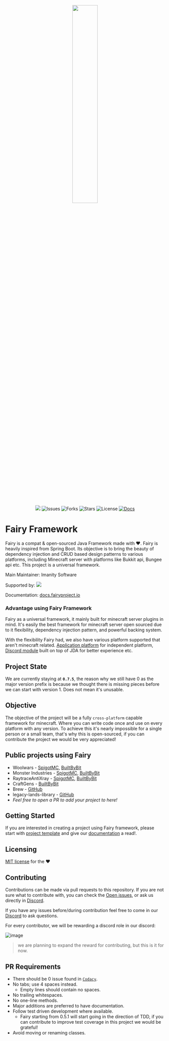 <p align="center">
  <img width="40%" height="40%" src="https://i.imgur.com/Ix9w2No.png">
  <br> <br>
  <a href="https://www.codacy.com/gh/FairyProject/fairy/dashboard?utm_source=github.com&amp;utm_medium=referral&amp;utm_content=FairyProject/fairy&amp;utm_campaign=Badge_Grade"><img src="https://app.codacy.com/project/badge/Grade/521e578f30d64d7d9e4d4eb30057c086"/></a>
  <a><img alt="Issues" src="https://img.shields.io/github/issues/FairyProject/fairy"></a>
  <a><img alt="Forks" src="https://img.shields.io/github/forks/FairyProject/fairy"></a>
  <a><img alt="Stars" src="https://img.shields.io/github/stars/FairyProject/fairy"></a>
  <a><img alt="License" src="https://img.shields.io/github/license/FairyProject/fairy"></a>
  <a href="https://docs.fairyproject.io/"><img alt="Docs" src="https://img.shields.io/badge/Documentation-09736c"></a>
</p>

# Fairy Framework
Fairy is a compat &amp; open-sourced Java Framework made with ♥. Fairy is heavily inspired from Spring Boot. 
Its objective is to bring the beauty of dependency injection and CRUD based design patterns to various platforms, including Minecraft server with platforms like Bukkit api, Bungee api etc. This project is a universal framework.

Main Maintainer: Imanity Software

Supported by: ![](https://www.ej-technologies.com/images/product_banners/jprofiler_small.png)

Documentation: [docs.fairyproject.io](https://docs.fairyproject.io/)

### Advantage using Fairy Framework
Fairy as a universal framework, it mainly built for minecraft server plugins in mind. It's easily the best framework for minecraft server open sourced due to it flexibility, dependency injection pattern, and powerful backing system. 

With the flexibility Fairy had, we also have various platform supported that aren't minecraft related. [Application platform](https://github.com/FairyProject/fairy/tree/v5/io.fairyproject.platforms/app-platform) for independent platform, [Discord module]() built on top of JDA for better experience etc.

## Project State
We are currently staying at **`0.7.5`**, the reason why we still have 0 as the major version prefix is because we thought there is missing pieces before we can start with version 1.
Does not mean it's unusable.

## Objective
The objective of the project will be a fully `cross-platform` capable framework for minecraft. 
Where you can write code once and use on every platform with any version.
To achieve this it's nearly impossible for a single person or a small team, that's why this is open-sourced, if you can contribute the project we would be very appreciated!

## Public projects using Fairy
- Woolwars - [SpigotMC](https://www.spigotmc.org/resources/woolwars-competitive-pvp-gamemode.116176/), [BuiltByBit](https://builtbybit.com/resources/woolwars-competitive-pvp-gamemode.26119/)
- Monster Industries - [SpigotMC](https://www.spigotmc.org/resources/20-off-monster-industries-the-classic-revive.116432/), [BuiltByBit](https://builtbybit.com/resources/monster-industries-the-classic-revive.45452/)
- RaytraceAntiXray - [SpigotMC](https://www.spigotmc.org/resources/raytraceantixray-ores-entities-tiles.116253/), [BuiltByBit](https://builtbybit.com/resources/raytraceantixray-ores-entities-tiles.41896/)
- CraftGens - [BuiltByBit](https://builtbybit.com/resources/craftgens-generators-gui-editor.30062/)
- Brew - [GitHub](https://github.com/FairyProject/brew)
- legacy-lands-library - [GitHub](https://github.com/LegacyLands/legacy-lands-library)
- *Feel free to open a PR to add your project to here!*

## Getting Started
If you are interested in creating a project using Fairy framework, please start with [project template](https://github.com/FairyProject/fairy-bukkit-template) and give our [documentation](https://docs.fairyproject.io/) a read!. 

## Licensing
[MIT license](https://github.com/FairyProject/fairy/blob/v5/LICENSE) for the **♥**

## Contributing
Contributions can be made via pull requests to this repository.
If you are not sure what to contribute with, you can check the 
[Open issues](https://github.com/FairyProject/fairy/issues), 
or ask us directly in [Discord](https://discord.gg/VMh3QAfvyq).

If you have any issues before/during contribution feel free to come in our [Discord](https://discord.gg/VMh3QAfvyq) to ask questions.

For every contributor, we will be rewarding a discord role in our discord:

![image](https://user-images.githubusercontent.com/36093806/145171823-ffa0179c-1566-4037-b8a5-427b8b068396.png)

> we are planning to expand the reward for contributing, but this is it for now.
 
## PR Requirements

* There should be 0 issue found in [`Codacy`](https://app.codacy.com/gh/FairyProject/fairy/dashboard?branch=v5).
* No tabs; use 4 spaces instead.
  * Empty lines should contain no spaces.
* No trailing whitespaces.
* No one-line methods.
* Major additions are preferred to have documentation.
* Follow test driven development where available.
  * Fairy starting from 0.5.1 will start going in the direction of TDD, if you can contribute to improve test coverage in this project we would be grateful!
* Avoid moving or renaming classes.
